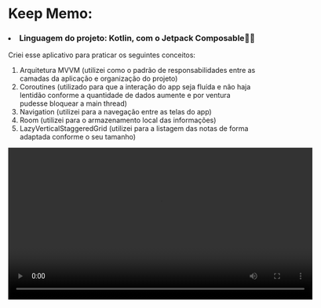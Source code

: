 # Keep Memo:
<p> 
  
### <li> Linguagem do projeto: Kotlin, com o Jetpack Composable🚀🚀 </li>

Criei esse aplicativo para praticar os seguintes conceitos:

1. Arquitetura MVVM (utilizei como o padrão de responsabilidades entre as camadas da aplicação e organização do projeto)
2. Coroutines (utilizado para que a interação do app seja fluída e não haja lentidão conforme a quantidade de dados aumente e por ventura pudesse bloquear a main thread)
3. Navigation (utilizei para a navegação entre as telas do app)
4. Room (utilizei para o armazenamento local das informações)
5. LazyVerticalStaggeredGrid (utilizei para a listagem das notas de forma adaptada conforme o seu tamanho)

<video
  controls
  src="https://github.com/user-attachments/assets/1ea41b44-2ed1-426d-9155-4633933972d7"
  width="620">
</video>
